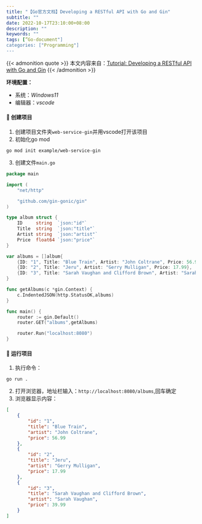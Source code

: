 ```yaml
---
title: "【Go官方文档】Developing a RESTful API with Go and Gin"
subtitle: ""
date: 2022-10-17T23:10:00+08:00
description: ""
keywords: ""
tags: [”Go-document"]
categories: ["Programming"]
---
```


{{< admonition quote >}}
本文内容来自：[Tutorial: Developing a RESTful API with Go and Gin](https://golang.google.cn/doc/tutorial/web-service-gin)
{{< /admonition >}}

**环境配置：**
- 系统：*Windows11*
- 编辑器：*vscode*

#### 🍐 创建项目
1. 创建项目文件夹`web-service-gin`并用vscode打开该项目
2. 初始化go mod
```shell
go mod init example/web-service-gin
```
3. 创建文件`main.go`
```go
package main

import (
	"net/http"

	"github.com/gin-gonic/gin"
)

type album struct {
	ID     string  `json:"id"`
	Title  string  `json:"title"`
	Artist string  `json:"artist"`
	Price  float64 `json:"price"`
}

var albums = []album{
	{ID: "1", Title: "Blue Train", Artist: "John Coltrane", Price: 56.99},
	{ID: "2", Title: "Jeru", Artist: "Gerry Mulligan", Price: 17.99},
	{ID: "3", Title: "Sarah Vaughan and Clifford Brown", Artist: "Sarah Vaughan", Price: 39.99},
}

func getAlbums(c *gin.Context) {
	c.IndentedJSON(http.StatusOK,albums)
}

func main() {
	router := gin.Default()
	router.GET("albums",getAlbums)

	router.Run("localhost:8080")
}
```
#### 🥝 运行项目
1. 执行命令：
```shell
go run .
```
2. 打开浏览器，地址栏输入：`http://localhost:8080/albums`,回车确定
3. 浏览器显示内容：
```json
[
    {
        "id": "1",
        "title": "Blue Train",
        "artist": "John Coltrane",
        "price": 56.99
    },
    {
        "id": "2",
        "title": "Jeru",
        "artist": "Gerry Mulligan",
        "price": 17.99
    },
    {
        "id": "3",
        "title": "Sarah Vaughan and Clifford Brown",
        "artist": "Sarah Vaughan",
        "price": 39.99
    }
]
```